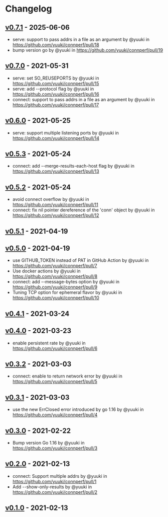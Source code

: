 # Changelog

## [v0.7.1](https://github.com/yuuki/connperf/compare/v0.7.0...v0.7.1) - 2025-06-06
- serve: support to pass addrs in a file as an argument by @yuuki in https://github.com/yuuki/connperf/pull/18
- bump version go by @yuuki in https://github.com/yuuki/connperf/pull/19

## [v0.7.0](https://github.com/yuuki/connperf/compare/v0.6.0...v0.7.0) - 2021-05-31
- serve: set SO_REUSEPORTS by @yuuki in https://github.com/yuuki/connperf/pull/15
- serve: add --protocol flag by @yuuki in https://github.com/yuuki/connperf/pull/16
- connect: support to pass addrs in a file as an argument by @yuuki in https://github.com/yuuki/connperf/pull/17

## [v0.6.0](https://github.com/yuuki/connperf/compare/v0.5.3...v0.6.0) - 2021-05-25
- serve: support multiple listening ports by @yuuki in https://github.com/yuuki/connperf/pull/14

## [v0.5.3](https://github.com/yuuki/connperf/compare/v0.5.2...v0.5.3) - 2021-05-24
- connect: add --merge-results-each-host flag by @yuuki in https://github.com/yuuki/connperf/pull/13

## [v0.5.2](https://github.com/yuuki/connperf/compare/v0.5.1...v0.5.2) - 2021-05-24
- avoid connect overflow by @yuuki in https://github.com/yuuki/connperf/pull/11
- connect: fix nil pointer dereference of the 'conn' object by @yuuki in https://github.com/yuuki/connperf/pull/12

## [v0.5.1](https://github.com/yuuki/connperf/compare/v0.5.0...v0.5.1) - 2021-04-19

## [v0.5.0](https://github.com/yuuki/connperf/compare/v0.4.1...v0.5.0) - 2021-04-19
- use GITHUB_TOKEN instead of PAT in GitHub Action by @yuuki in https://github.com/yuuki/connperf/pull/7
- Use docker actions by @yuuki in https://github.com/yuuki/connperf/pull/8
- connect: add --message-bytes option by @yuuki in https://github.com/yuuki/connperf/pull/9
- Tuning TCP option for ephemeral flavor by @yuuki in https://github.com/yuuki/connperf/pull/10

## [v0.4.1](https://github.com/yuuki/connperf/compare/v0.4.0...v0.4.1) - 2021-03-24

## [v0.4.0](https://github.com/yuuki/connperf/compare/v0.3.2...v0.4.0) - 2021-03-23
- enable persistent rate by @yuuki in https://github.com/yuuki/connperf/pull/6

## [v0.3.2](https://github.com/yuuki/connperf/compare/v0.3.1...v0.3.2) - 2021-03-03
- connect: enable to return network error by @yuuki in https://github.com/yuuki/connperf/pull/5

## [v0.3.1](https://github.com/yuuki/connperf/compare/v0.3.0...v0.3.1) - 2021-03-03
- use the new ErrClosed error introduced by go 1.16 by @yuuki in https://github.com/yuuki/connperf/pull/4

## [v0.3.0](https://github.com/yuuki/connperf/compare/v0.2.0...v0.3.0) - 2021-02-22
- Bump version Go 1.16 by @yuuki in https://github.com/yuuki/connperf/pull/3

## [v0.2.0](https://github.com/yuuki/connperf/compare/v0.1.0...v0.2.0) - 2021-02-13
- connect: Support multiple addrs by @yuuki in https://github.com/yuuki/connperf/pull/1
- Add --show-only-results by @yuuki in https://github.com/yuuki/connperf/pull/2

## [v0.1.0](https://github.com/yuuki/connperf/commits/v0.1.0) - 2021-02-13
